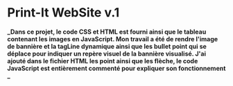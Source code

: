 # Print-It WebSite v.1
**_Dans ce projet, le code CSS et HTML est fourni ainsi que le tableau contenant les images en JavaScript. 
Mon travail a été de rendre l'image de bannière et la tagLine dynamique ainsi que les bullet point qui se déplace pour indiquer un repère visuel de la bannière visualisé. 
J'ai ajouté dans le fichier HTML les point ainsi que les flèche, 
le code JavaScript est entièrement commenté pour expliquer son fonctionnement _**
